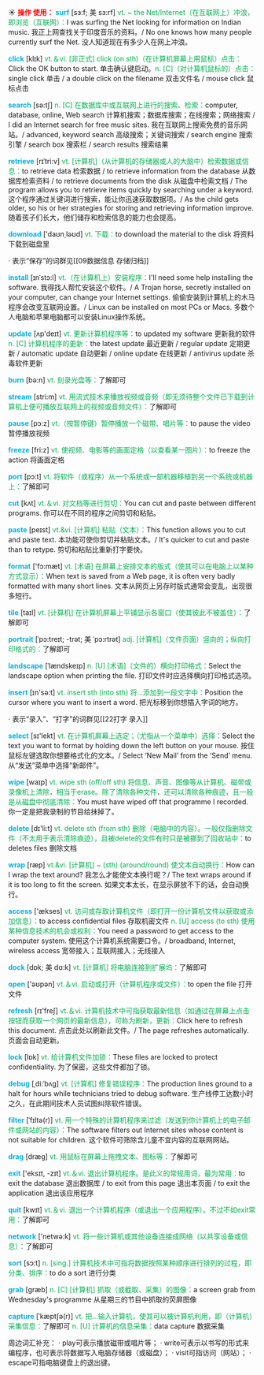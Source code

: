☀ <font color="red">**操作 使用：**</font>
<font color="sky blue">**surf**</font> [sɜ:f; 美 sɜ:rf]
<font color="#00b050">vt. ~ the Net/Internet（在互联网上）冲浪，即浏览（互联网）：</font>I was surfing the Net looking for information on Indian music. 我正上网查找关于印度音乐的资料。/ No one knows how many people currently surf the Net. 没人知道现在有多少人在网上冲浪。

<font color="sky blue">**click**</font> [klɪk] 
<font color="#00b050">vt.＆vi. [非正式] click (on sth)（在计算机屏幕上用鼠标）点击：</font>Click the OK button to start. 单击确认键启动。<font color="#00b050">n. [C]（对计算机鼠标的）点击：</font>single click 单击 / a double click on the filename 双击文件名 / mouse click 鼠标点击 

<font color="sky blue">**search**</font> [sə:tʃ] 
<font color="#00b050">n. [C] 在数据库中或互联网上进行的搜索、检索：</font>computer, database, online, Web search 计算机搜索；数据库搜索；在线搜索；网络搜索 / I did an Internet search for free music sites. 我在互联网上搜索免费的音乐网站。/ advanced, keyword search 高级搜索；关键词搜索 / search engine 搜索引擎 / search box 搜索栏 / search results 搜索结果
           
<font color="sky blue">**retrieve**</font> [rɪˈtri:v]
<font color="#00b050">vt. [计算机]（从计算机的存储器或人的大脑中）检索数据或信息：</font>to retrieve data 检索数据 / to retrieve information from the database 从数据库检索资料 / to retrieve documents from the disk 从磁盘中检索文档 / The program allows you to retrieve items quickly by searching under a keyword. 这个程序通过关键词进行搜索，能让你迅速获取数据项。/ As the child gets older, so his or her strategies for storing and retrieving information improve. 随着孩子们长大，他们储存和检索信息的能力也会提高。

<font color="sky blue">**download**</font> ['daʊn͵ləʊd] 
<font color="#00b050">vt. 下载：</font>to download the material to the disk 将资料下载到磁盘里

· 表示“保存”的词群见[[09数据信息 存储归档]]
           
<font color="sky blue">**install**</font> [ɪnˈstɔ:l]
<font color="#00b050">vt.（在计算机上）安装程序：</font>I'll need some help installing the software. 我得找人帮忙安装这个软件。/ A Trojan horse, secretly installed on your computer, can change your Internet settings. 偷偷安装到计算机上的木马程序会改变互联网设置。/ Linux can be installed on most PCs or Macs. 多数个人电脑和苹果电脑都可以安装Linux操作系统。

<font color="sky blue">**update**</font> [ʌp'deɪt] 
<font color="#00b050">vt. 更新计算机程序等：</font>to updated my software 更新我的软件 <font color="#00b050">n. [C] 计算机程序的更新：</font>the latest update 最近更新 / regular update 定期更新 / automatic update 自动更新 / online update 在线更新 / antivirus update 杀毒软件更新

<font color="sky blue">**burn**</font> [bə:n] 
<font color="#00b050">vt. 刻录光盘等：</font>了解即可

<font color="sky blue">**stream**</font> [stri:m] 
<font color="#00b050">vt. 用流式技术来播放视频或音频（即无须待整个文件已下载到计算机上便可播放互联网上的视频或音频文件）：</font>了解即可

<font color="sky blue">**pause**</font> [pɔ:z] 
<font color="#00b050">vt.（按暂停键）暂停播放一个磁带、唱片等：</font>to pause the video 暂停播放视频

<font color="sky blue">**freeze**</font> [fri:z] 
<font color="#00b050">vt. 使视频、电影等的画面定格（以查看某一图片）：</font>to freeze the action 将画面定格

<font color="sky blue">**port**</font> [pɔ:t] 
<font color="#00b050">vt. 将软件（或程序）从一个系统或一部机器移植到另一个系统或机器上：</font>了解即可

<font color="sky blue">**cut**</font> [kʌt] 
<font color="#00b050">vt.＆vi. 对文档等进行剪切：</font>You can cut and paste between different programs. 你可以在不同的程序之间剪切和粘贴。
           
<font color="sky blue">**paste**</font> [peɪst]
<font color="#00b050">vt.&vi. [计算机] 粘贴（文本）：</font>This function allows you to cut and paste text. 本功能可使你剪切并粘贴文本。/ It's quicker to cut and paste than to retype. 剪切和粘贴比重新打字要快。

<font color="sky blue">**format**</font> ['fɔ:mæt] 
<font color="#00b050">vt. [术语] 在屏幕上安排文本的版式（使其可以在电脑上以某种方式显示）：</font>When text is saved from a Web page, it is often very badly formatted with many short lines. 文本从网页上另存时版式通常会变乱，出现很多短行。
           
<font color="sky blue">**tile**</font> [taɪl]
<font color="#00b050">vt. [计算机] 在计算机屏幕上平铺显示各窗口（使其彼此不被盖住）：</font>了解即可
           
<font color="sky blue">**portrait**</font> [ˈpɔ:treɪt; -trət; 美 ˈpɔ:rtrət]
<font color="#00b050">adj. [计算机]（文件页面）竖向的；纵向打印格式的：</font>了解即可
          
<font color="sky blue">**landscape**</font> [ˈlændskeɪp]
<font color="#00b050">n. [U] [术语]（文件的）横向打印格式：</font>Select the landscape option when printing the file. 打印文件时应选择横向打印格式选项。

<font color="sky blue">**insert**</font> [ɪn'sə:t] 
<font color="#00b050">vt. insert sth (into sth) 将…添加到一段文字中：</font>Position the cursor where you want to insert a word. 把光标移到你想插入字词的地方。

· 表示“录入”、“打字”的词群见[[22打字 录入]]

<font color="sky blue">**select**</font> [sɪ'lekt] 
<font color="#00b050">vt. 在计算机屏幕上选定；（尤指从一个菜单中）选择：</font>Select the text you want to format by holding down the left button on your mouse. 按住鼠标左键选取你想要格式化的文本。/ Select ‘New Mail’ from the ‘Send’ menu. 从“发送”菜单中选择“新邮件”。

<font color="sky blue">**wipe**</font> [waɪp] 
<font color="#00b050">vt. wipe sth (off/off sth) 将信息、声音、图像等从计算机、磁带或录像机上清除，相当于erase。除了清除各种文件，还可以清除各种痕迹，且一般是从磁盘中彻底清除：</font>You must have wiped off that programme I recorded. 你一定是把我录制的节目给抹掉了。

<font color="sky blue">**delete**</font> [dɪ'li:t] 
<font color="#00b050">vt. delete sth (from sth) 删除（电脑中的内容）。一般仅指删除文件（不太用于表示清除痕迹），且被delete的文件有时只是被挪到了回收站中：</font>to deletes files 删除文档
           
<font color="sky blue">**wrap**</font> [ræp]
<font color="#00b050">vt.&vi. [计算机] ~ (sth) (around/round) 使文本自动换行：</font>How can I wrap the text around? 我怎么才能使文本换行呢？/ The text wraps around if it is too long to fit the screen. 如果文本太长，在显示屏放不下的话，会自动换行。

<font color="sky blue">**access**</font> ['ækses] 
<font color="#00b050">vt. 访问或存取计算机文件（即打开一份计算机文件以获取或添加信息）：</font>to access confidential files 存取机密文件 <font color="#00b050">n. [U] access (to sth) 使用某种信息技术的机会或权利：</font>You need a password to get access to the computer system. 使用这个计算机系统需要口令。/ broadband, Internet, wireless access 宽带接入；互联网接入；无线接入
           
<font color="sky blue">**dock**</font> [dɒk; 美 dɑ:k]
<font color="#00b050">vt. [计算机] 将电脑连接到扩展坞：</font>了解即可

<font color="sky blue">**open**</font> ['əʊpən] 
<font color="#00b050">vt.＆vi. 启动或打开（计算机程序或文件）：</font>to open the file 打开文件

<font color="sky blue">**refresh**</font> [rɪ'freʃ] 
<font color="#00b050">vt.＆vi. 计算机技术中可指获取最新信息（如通过在屏幕上点击按钮而获取一个网页的最新信息），可称为刷新，更新：</font>Click here to refresh this document. 点击此处以刷新此文件。/ The page refreshes automatically. 页面会自动更新。

<font color="sky blue">**lock**</font> [lɒk] 
<font color="#00b050">vt. 给计算机文件加锁：</font>These files are locked to protect confidentiality. 为了保密，这些文件都加了锁。
           
<font color="sky blue">**debug**</font> [ˌdi:ˈbʌg]
<font color="#00b050">vt. [计算机] 修复错误程序：</font>The production lines ground to a halt for hours while technicians tried to debug software. 生产线停工达数小时之久，在此期间技术人员试图纠除软件错误。
           
<font color="sky blue">**filter**</font> [ˈfɪltə(r)]
<font color="#00b050">vt. 用一个特殊的计算机程序来过滤（发送到你计算机上的电子邮件或网站的内容）：</font>The software filters out Internet sites whose content is not suitable for children. 这个软件可筛除含儿童不宜内容的互联网网站。

<font color="sky blue">**drag**</font> [dræɡ] 
<font color="#00b050">vt. 用鼠标在屏幕上拖拽文本、图标等：</font>了解即可

<font color="sky blue">**exit**</font> ['eksɪt, -zɪt] 
<font color="#00b050">vt.＆vi. 退出计算机程序。是此义的常规用词，最为常用：</font>to exit the database 退出数据库 / to exit from this page 退出本页面 / to exit the application 退出该应用程序

<font color="sky blue">**quit**</font> [kwɪt] 
<font color="#00b050">vt.＆vi. 退出一个计算机程序（或退出一个应用程序）。不过不如exit常用：</font>了解即可

<font color="sky blue">**network**</font> ['netwə:k] 
<font color="#00b050">vt. 将一些计算机或其他设备连接成网络（以共享设备或信息）：</font>了解即可

<font color="sky blue">**sort**</font> [sɔ:t] 
<font color="#00b050">n. [sing.] 计算机技术中可指将数据按照某种顺序进行排列的过程，即分类、排序：</font>to do a sort 进行分类
           
<font color="sky blue">**grab**</font> [græb]
<font color="#00b050">n. [C] [计算机] 抓取（或截取、采集）的图像：</font>a screen grab from Wednesday's programme 从星期三的节目中抓取的荧屏图像
           
<font color="sky blue">**capture**</font> [ˈkæptʃə(r)]
<font color="#00b050">vt. 把…输入计算机，使其可以被计算机利用，即（计算机）采集信息：</font>了解即可 <font color="#00b050">n. [U] 计算机的信息采集：</font>data capture 数据采集

周边词汇补充：
· play可表示播放磁带或唱片等；
· write可表示以书写的形式来编程序，也可表示将数据写入电脑存储器（或磁盘）；
· visit可指访问（网站）；
· escape可指电脑键盘上的退出键。
